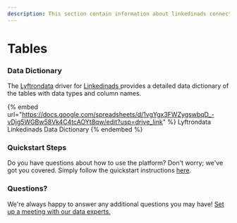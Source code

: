 ```yaml
---
description: This section contain information about linkedinads connector tables information
---
```


# Tables

### Data Dictionary

The [Lyftrondata](https://www.lyftrondata.com/) driver for [Linkedinads](https://www.lyftrondata.com/integration/marketing-analytics/linkedin-ads//)[ ](https://www.lyftrondata.com/integration/linkedinads/)provides a detailed data dictionary of the tables with data types and column names.

{% embed url="https://docs.google.com/spreadsheets/d/1vgYgx3FWZygswbqD_-vDjg5WGBw58Vk4C4tcAOYt8qw/edit?usp=drive_link" %}
Lyftrondata Linkedinads Data Dictionary
{% endembed %}

### Quickstart Steps

Do you have questions about how to use the platform? Don't worry; we've got you covered. Simply follow the quickstart instructions [here](../README.md).

### Questions? <a href="#questions" id="questions"></a>

We're always happy to answer any additional questions you may have! [Set up a meeting with our data experts.](https://www.lyftrondata.com/book-a-meeting/)

